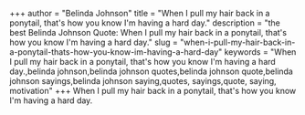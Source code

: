 +++
author = "Belinda Johnson"
title = "When I pull my hair back in a ponytail, that's how you know I'm having a hard day."
description = "the best Belinda Johnson Quote: When I pull my hair back in a ponytail, that's how you know I'm having a hard day."
slug = "when-i-pull-my-hair-back-in-a-ponytail-thats-how-you-know-im-having-a-hard-day"
keywords = "When I pull my hair back in a ponytail, that's how you know I'm having a hard day.,belinda johnson,belinda johnson quotes,belinda johnson quote,belinda johnson sayings,belinda johnson saying,quotes, sayings,quote, saying, motivation"
+++
When I pull my hair back in a ponytail, that's how you know I'm having a hard day.

